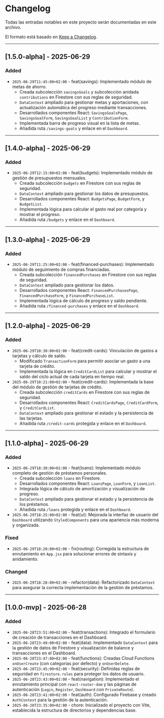 # Changelog

Todas las entradas notables en este proyecto serán documentadas en este archivo.

El formato está basado en [Keep a Changelog](https://keepachangelog.com/en/1.0.0/).

---

## [1.5.0-alpha] - 2025-06-29

### Added
- `2025-06-29T11:45:00+02:00` - feat(savings): Implementado módulo de metas de ahorro.
  - Creada subcolección `savingsGoals` y subcolección anidada `contributions` en Firestore con sus reglas de seguridad.
  - `DataContext` ampliado para gestionar metas y aportaciones, con actualización automática del progreso mediante transacciones.
  - Desarrollados componentes React: `SavingsGoalsPage`, `SavingsGoalForm`, `SavingsGoalList` y `ContributionForm`.
  - Implementada barra de progreso visual en la lista de metas.
  - Añadida ruta `/savings-goals` y enlace en el `Dashboard`.

---

## [1.4.0-alpha] - 2025-06-29

### Added
- `2025-06-29T12:15:00+02:00` - feat(budgets): Implementado módulo de gestión de presupuestos mensuales.
  - Creada subcolección `budgets` en Firestore con sus reglas de seguridad.
  - `DataContext` ampliado para gestionar los datos de presupuestos.
  - Desarrollados componentes React: `BudgetsPage`, `BudgetForm`, y `BudgetList`.
  - Implementada lógica para calcular el gasto real por categoría y mostrar el progreso.
  - Añadida ruta `/budgets` y enlace en el `Dashboard`.

---

## [1.3.0-alpha] - 2025-06-29

### Added
- `2025-06-29T11:25:00+02:00` - feat(financed-purchases): Implementado módulo de seguimiento de compras financiadas.
  - Creada subcolección `financedPurchases` en Firestore con sus reglas de seguridad.
  - `DataContext` ampliado para gestionar los datos.
  - Desarrollados componentes React: `FinancedPurchasesPage`, `FinancedPurchaseForm`, y `FinancedPurchaseList`.
  - Implementada lógica de cálculo de progreso y saldo pendiente.
  - Añadida ruta `/financed-purchases` y enlace en el `Dashboard`.

---

## [1.2.0-alpha] - 2025-06-29

### Added
- `2025-06-29T10:30:00+02:00` - feat(credit-cards): Vinculación de gastos a tarjetas y cálculo de saldo.
  - Modificado `TransactionForm` para permitir asociar un gasto a una tarjeta de crédito.
  - Implementada la lógica en `CreditCardList` para calcular y mostrar el saldo del ciclo actual de cada tarjeta en tiempo real.
- `2025-06-29T10:21:00+02:00` - feat(credit-cards): Implementada la base del módulo de gestión de tarjetas de crédito.
  - Creada subcolección `creditCards` en Firestore con sus reglas de seguridad.
  - Desarrollados componentes React: `CreditCardsPage`, `CreditCardForm`, y `CreditCardList`.
  - `DataContext` ampliado para gestionar el estado y la persistencia de las tarjetas.
  - Añadida ruta `/credit-cards` protegida y enlace en el `Dashboard`.

---

## [1.1.0-alpha] - 2025-06-29

### Added
- `2025-06-29T18:30:00+02:00` - feat(loans): Implementado módulo completo de gestión de préstamos personales.
  - Creada subcolección `loans` en Firestore.
  - Desarrollados componentes React: `LoansPage`, `LoanForm`, y `LoanList`.
  - Integrada lógica de cálculo de amortización y visualización de progreso.
  - `DataContext` ampliado para gestionar el estado y la persistencia de los préstamos.
  - Añadida ruta `/loans` protegida y enlace en el `Dashboard`.
- `2025-06-29T18:25:00+02:00` - feat(ui): Mejorada la interfaz de usuario del `Dashboard` utilizando `StyledComponents` para una apariencia más moderna y organizada.

### Fixed
- `2025-06-29T18:20:00+02:00` - fix(routing): Corregida la estructura de enrutamiento en `App.jsx` para solucionar errores de sintaxis y anidamiento.

### Changed
- `2025-06-29T18:28:00+02:00` - refactor(data): Refactorizado `DataContext` para asegurar la correcta implementación de la gestión de préstamos.

---

## [1.0.0-mvp] - 2025-06-28

### Added
- `2025-06-28T23:51:00+02:00` - feat(transactions): Integrado el formulario de creación de transacciones en el Dashboard.
- `2025-06-28T23:49:00+02:00` - feat(data): Implementado `DataContext` para la gestión de datos de Firestore y visualización de balance y transacciones en el Dashboard.
- `2025-06-28T23:47:00+02:00` - feat(functions): Creadas Cloud Functions `onUserCreate` (con categorías por defecto) y `onUserDelete`.
- `2025-06-28T23:45:00+02:00` - feat(security): Definidas reglas de seguridad en `firestore.rules` para proteger los datos de usuario.
- `2025-06-28T23:43:00+02:00` - feat(navigation): Implementado el enrutamiento principal con `react-router-dom` y las páginas de autenticación (`Login`, `Register`, `Dashboard` con `PrivateRoute`).
- `2025-06-28T23:41:00+02:00` - feat(auth): Configurado Firebase y creado `AuthContext` para la gestión de la autenticación.
- `2025-06-28T23:35:00+02:00` - chore: Inicializado el proyecto con Vite, establecida la estructura de directorios y dependencias base.

